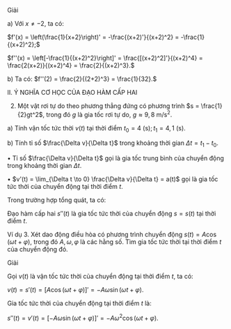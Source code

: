 Giải

a) Với $x \neq -2$, ta có:

$f'(x) = \left(\frac{1}{x+2}\right)' = -\frac{(x+2)'}{(x+2)^2} = -\frac{1}{(x+2)^2};$

$f''(x) = \left[-\frac{1}{(x+2)^2}\right]' = \frac{[(x+2)^2]'}{(x+2)^4} = \frac{2(x+2)}{(x+2)^4} = \frac{2}{(x+2)^3}.$

b) Ta có: $f''(2) = \frac{2}{(2+2)^3} = \frac{1}{32}.$

II. Ý NGHĨA CƠ HỌC CỦA ĐẠO HÀM CẤP HAI

2. Một vật rơi tự do theo phương thẳng đứng có phương trình $s = \frac{1}{2}gt^2$, trong đó $g$ là gia tốc rơi tự do, $g \approx 9,8 \text{ m/s}^2$.

a) Tính vận tốc tức thời $v(t)$ tại thời điểm $t_0 = 4 \text{ (s)}; t_1 = 4,1 \text{ (s)}$.

b) Tính tỉ số $\frac{\Delta v}{\Delta t}$ trong khoảng thời gian $\Delta t = t_1 - t_0$.

• Tỉ số $\frac{\Delta v}{\Delta t}$ gọi là gia tốc trung bình của chuyển động trong khoảng thời gian $\Delta t$.

• $v'(t) = \lim_{\Delta t \to 0} \frac{\Delta v}{\Delta t} = a(t)$ gọi là gia tốc tức thời của chuyển động tại thời điểm $t$.

Trong trường hợp tổng quát, ta có:

Đạo hàm cấp hai $s''(t)$ là gia tốc tức thời của chuyển động $s = s(t)$ tại thời điểm $t$.

Ví dụ 3. Xét dao động điều hòa có phương trình chuyển động $s(t) = A\cos(\omega t + \varphi)$, trong đó $A, \omega, \varphi$ là các hằng số. Tìm gia tốc tức thời tại thời điểm $t$ của chuyển động đó.

Giải

Gọi $v(t)$ là vận tốc tức thời của chuyển động tại thời điểm $t$, ta có:

$v(t) = s'(t) = [A\cos(\omega t + \varphi)]' = -A\omega \sin(\omega t + \varphi)$.

Gia tốc tức thời của chuyển động tại thời điểm $t$ là:

$s''(t) = v'(t) = [-A\omega \sin(\omega t + \varphi)]' = -A\omega^2 \cos(\omega t + \varphi)$.